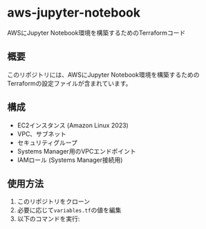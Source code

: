# aws-jupyter-notebook
AWSにJupyter Notebook環境を構築するためのTerraformコード

## 概要
このリポジトリには、AWSにJupyter Notebook環境を構築するためのTerraformの設定ファイルが含まれています。

## 構成
- EC2インスタンス (Amazon Linux 2023)
- VPC、サブネット
- セキュリティグループ
- Systems Manager用のVPCエンドポイント
- IAMロール (Systems Manager接続用)

## 使用方法
1. このリポジトリをクローン
2. 必要に応じて`variables.tf`の値を編集
3. 以下のコマンドを実行:







